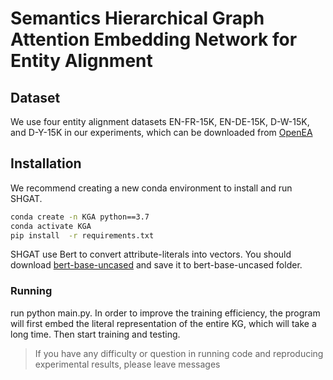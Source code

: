 # Semantics Hierarchical Graph Attention Embedding Network for Entity Alignment

## Dataset
We use four entity alignment datasets EN-FR-15K, EN-DE-15K, D-W-15K, and	D-Y-15K in our experiments, which can be downloaded from [OpenEA](https://github.com/nju-websoft/OpenEA)


## Installation

We recommend creating a new conda environment to install and run SHGAT.
```bash
conda create -n KGA python==3.7
conda activate KGA
pip install  -r requirements.txt
```
SHGAT use Bert to convert attribute-literals into vectors. You should download [bert-base-uncased](https://huggingface.co/bert-base-uncased/tree/main) and save it to bert-base-uncased folder.

### Running

run python main.py. In order to improve the training efficiency, the program will first embed the literal representation of the entire KG, which will take a long time. Then start training and testing.


> If you have any difficulty or question in running code and reproducing experimental results, please leave messages

